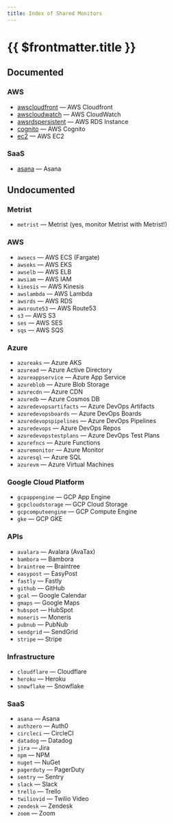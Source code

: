 ```yaml
---
title: Index of Shared Monitors
---
```


# {{ $frontmatter.title }}

## Documented

### AWS

* [awscloudfront](/monitors/shared/awscloudfront) — AWS Cloudfront
* [awscloudwatch](/monitors/shared/awscloudwatch) — AWS CloudWatch
* [awsrdspersistent](/monitors/shared/awsrdspersistent) — AWS RDS Instance
* [cognito](/monitors/shared/cognito) — AWS Cognito
* [ec2](/monitors/shared/ec2) — AWS EC2

### SaaS

* [asana](/monitors/shared/asana) — Asana

## Undocumented <Badge type="warning" text="Contact us" />

### Metrist

* `metrist` — Metrist (yes, monitor Metrist with Metrist!)

### AWS

* `awsecs` — AWS ECS (Fargate)
* `awseks` — AWS EKS
* `awselb` — AWS ELB
* `awsiam` — AWS IAM
* `kinesis` — AWS Kinesis
* `awslambda` — AWS Lambda
* `awsrds` — AWS RDS
* `awsroute53` — AWS Route53
* `s3` — AWS S3
* `ses` — AWS SES
* `sqs` — AWS SQS

### Azure

* `azureaks` — Azure AKS
* `azuread` — Azure Active Directory
* `azureappservice` — Azure App Service
* `azureblob` — Azure Blob Storage
* `azurecdn` — Azure CDN
* `azuredb` — Azure Cosmos DB
* `azuredevopsartifacts` — Azure DevOps Artifacts
* `azuredevopsboards` — Azure DevOps Boards
* `azuredevopspipelines` — Azure DevOps Pipelines
* `azuredevops` — Azure DevOps Repos
* `azuredevopstestplans` — Azure DevOps Test Plans
* `azurefncs` — Azure Functions
* `azuremonitor` — Azure Monitor
* `azuresql` — Azure SQL
* `azurevm` — Azure Virtual Machines

### Google Cloud Platform

* `gcpappengine` — GCP App Engine
* `gcpcloudstorage` — GCP Cloud Storage
* `gcpcomputeengine` — GCP Compute Engine
* `gke` — GCP GKE

### APIs

* `avalara` — Avalara (AvaTax)
* `bambora` — Bambora
* `braintree` — Braintree
* `easypost` — EasyPost
* `fastly` — Fastly
* `github` — GitHub
* `gcal` — Google Calendar
* `gmaps` — Google Maps
* `hubspot` — HubSpot
* `moneris` — Moneris
* `pubnub` — PubNub
* `sendgrid` — SendGrid
* `stripe` — Stripe

### Infrastructure

* `cloudflare` — Cloudflare
* `heroku` — Heroku
* `snowflake` — Snowflake

### SaaS

* `asana` — Asana
* `authzero` — Auth0
* `circleci` — CircleCI
* `datadog` — Datadog
* `jira` — Jira
* `npm` — NPM
* `nuget` — NuGet
* `pagerduty` — PagerDuty
* `sentry` — Sentry
* `slack` — Slack
* `trello` — Trello
* `twiliovid` — Twilio Video
* `zendesk` — Zendesk
* `zoom` — Zoom
